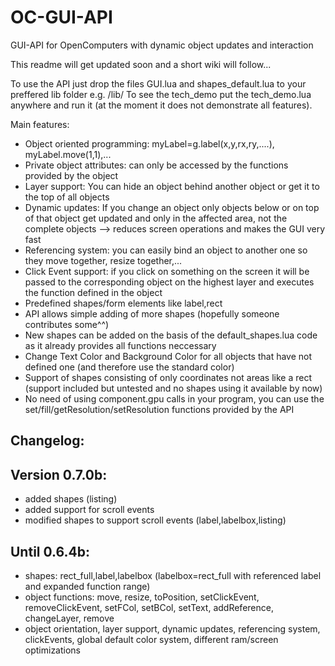 # OC-GUI-API
GUI-API for OpenComputers with dynamic object updates and interaction

This readme will get updated soon and a short wiki will follow...

To use the API just drop the files GUI.lua and shapes_default.lua to your preffered lib folder e.g. /lib/
To see the tech_demo put the tech_demo.lua anywhere and run it (at the moment it does not demonstrate all features).

Main features:
- Object oriented programming: myLabel=g.label(x,y,rx,ry,....), myLabel.move(1,1),...
- Private object attributes: can only be accessed by the functions provided by the object
- Layer support: You can hide an object behind another object or get it to the top of all objects
- Dynamic updates: If you change an object only objects below or on top of that object get updated and only in the affected area, not the complete objects --> reduces screen operations and makes the GUI very fast
- Referencing system: you can easily bind an object to another one so they move together, resize together,...
- Click Event support: if you click on something on the screen it will be passed to the corresponding object on the highest layer and executes the function defined in the object
- Predefined shapes/form elements like label,rect
- API allows simple adding of more shapes (hopefully someone contributes some^^)
- New shapes can be added on the basis of the default_shapes.lua code as it already provides all functions neccessary
- Change Text Color and Background Color for all objects that have not defined one (and therefore use the standard color)
- Support of shapes consisting of only coordinates not areas like a rect (support included but untested and no shapes using it available by now)
- No need of using component.gpu calls in your program, you can use the set/fill/getResolution/setResolution functions provided by the API


Changelog:
--------------------------------------------------------------------


Version 0.7.0b:
----------------------------------------
- added shapes (listing)
- added support for scroll events
- modified shapes to support scroll events (label,labelbox,listing)

Until 0.6.4b:
----------------------------------------
- shapes: rect_full,label,labelbox (labelbox=rect_full with referenced label and expanded function range)
- object functions: move, resize, toPosition, setClickEvent, removeClickEvent, setFCol, setBCol, setText, addReference, changeLayer, remove
- object orientation, layer support, dynamic updates, referencing system, clickEvents, global default color system, different ram/screen optimizations
